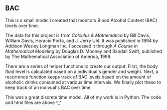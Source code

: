## BAC

This is a small model I created that monitors Blood Alcohol Content (BAC) levels over time.

The data for this project is from <em> Calculus & Mathematica </em> by Bill Davis, William Davis, Horacio Porta, and J. Jerry Uhl. It was published in 1994 by Addison Wesley Longman Inc. I accessed it through <em> A Course in Mathematical Modeling </em> by Douglas D. Mooney and Randall Swift, published by The Mathematical Association of America, 1999. 

There are a series of helper functions to create our output. First, the body fluid level is calculated based on a individual's gender and weight. Next, a recurrence function keeps track of BAC levels based on the amount of alcoholic drinks consumed at various time intervals. We finally plot these to keep track of an indivual's BAC over time.

This was a great discrete time model. All of my work is in Python. The code and html files are above ^_^
